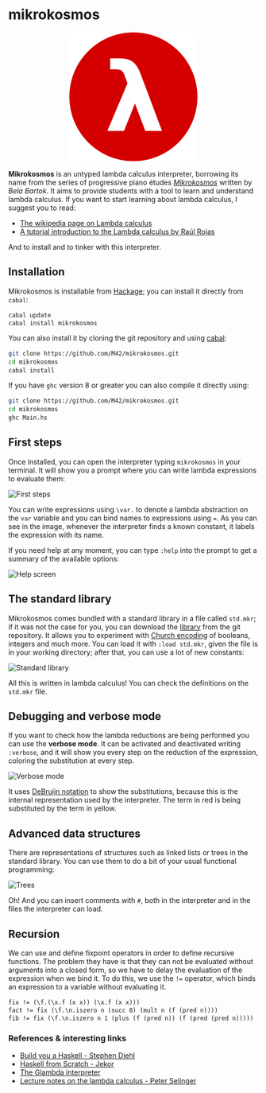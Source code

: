 # mikrokosmos

<p align="center">
  <img src ="https://raw.githubusercontent.com/M42/mikrokosmos/master/icon.svg.png" />
</p>

**Mikrokosmos** is an untyped lambda calculus interpreter, borrowing its name from the series of
progressive piano études *[Mikrokosmos](https://www.youtube.com/watch?v=VEsMk3DAzWM)* written by *Bela Bartok*. 
It aims to provide students with a tool to learn and understand lambda calculus.
If you want to start learning about lambda calculus, I suggest you to read:

 * [The wikipedia page on Lambda calculus](https://en.wikipedia.org/wiki/Lambda_calculus#Informal_description)
 * [A tutorial introduction to the Lambda calculus by Raúl Rojas](www.inf.fu-berlin.de/lehre/WS03/alpi/lambda.pdf)

And to install and to tinker with this interpreter.

## Installation

Mikrokosmos is installable from [Hackage](http://hackage.haskell.org/); you can install it directly from `cabal`: 
```
cabal update
cabal install mikrokosmos
```

You can also install it by cloning the git repository and using [cabal](https://www.haskell.org/cabal/):

``` bash
git clone https://github.com/M42/mikrokosmos.git
cd mikrokosmos
cabal install
```

If you have `ghc` version 8 or greater you can also compile it directly using:

``` bash
git clone https://github.com/M42/mikrokosmos.git
cd mikrokosmos
ghc Main.hs
```

## First steps

Once installed, you can open the interpreter typing `mikrokosmos` in your terminal. It will show you a prompt where
you can write lambda expressions to evaluate them:

![First steps](https://cloud.githubusercontent.com/assets/5337877/18649151/337c6782-7ebe-11e6-9701-495c2cb40675.gif)

You can write expressions using `\var.` to denote a lambda abstraction on the `var` variable and
you can bind names to expressions using `=`. As you can see in the image, whenever the interpreter finds a known constant, it labels the expression with its name.

If you need help at any moment, you can type `:help` into the prompt to get a summary of the available options:

![Help screen](https://cloud.githubusercontent.com/assets/5337877/18882511/bfc84c34-84df-11e6-8215-870b29e49b8f.gif)

## The standard library

Mikrokosmos comes bundled with a standard library in a file called `std.mkr`; if it was not the case for you, you can download the [library](https://raw.githubusercontent.com/M42/mikrokosmos/master/std.mkr) from the git repository. It allows you to experiment with [Church encoding](https://en.wikipedia.org/wiki/Church_encoding) of booleans,
integers and much more. You can load it with `:load std.mkr`, given the file is in your working directory; after that, you can use a lot of new constants:

![Standard library](https://cloud.githubusercontent.com/assets/5337877/18663278/1a6374e2-7f1e-11e6-99b5-279de7428a10.gif)

All this is written in lambda calculus! You can check the definitions on the `std.mkr` file.

## Debugging and verbose mode

If you want to check how the lambda reductions are being performed you can use the **verbose mode**.
It can be activated and deactivated writing `:verbose`, and it will show you every step on the reduction of
the expression, coloring the substitution at every step.

![Verbose mode](https://cloud.githubusercontent.com/assets/5337877/18882803/060a2dec-84e1-11e6-9dfa-9c08957b559e.gif)

It uses [DeBruijn notation](https://en.wikipedia.org/wiki/De_Bruijn_notation) to show the substitutions, because this is the internal representation used by the interpreter. The term in red is being substituted by the term in yellow. 

## Advanced data structures

There are representations of structures such as linked lists or trees in the standard library. 
You can use them to do a bit of your usual functional programming:

![Trees](https://cloud.githubusercontent.com/assets/5337877/18883269/d7c3d616-84e2-11e6-9fc9-aa6e3df606f9.gif)

Oh! And you can insert comments with `#`, both in the interpreter and in the files the interpreter can load.

## Recursion

We can use and define fixpoint operators in order to define recursive functions. The problem they have is that they can not be evaluated without arguments into a closed form, so we have to delay the evaluation of the expression when we bind
it. To do this, we use the `!=` operator, which binds an expression to a variable without evaluating it.

``` text
fix != (\f.(\x.f (x x)) (\x.f (x x)))
fact != fix (\f.\n.iszero n (succ 0) (mult n (f (pred n))))
fib != fix (\f.\n.iszero n 1 (plus (f (pred n)) (f (pred (pred n)))))
```

### References & interesting links
* [Build you a Haskell - Stephen Diehl](http://dev.stephendiehl.com/fun/003_lambda_calculus.html)  
* [Haskell from Scratch - Jekor](https://www.youtube.com/playlist?list=PLxj9UAX4Em-Ij4TKwKvo-SLp-Zbv-hB4B)   
* [The Glambda interpreter](https://github.com/goldfirere/glambda)  
* [Lecture notes on the lambda calculus - Peter Selinger](http://www.mscs.dal.ca/~selinger/papers/lambdanotes.pdf)
